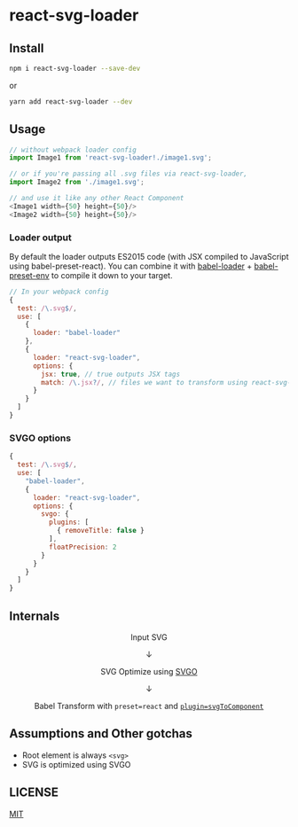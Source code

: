 # react-svg-loader

## Install

```sh
npm i react-svg-loader --save-dev
```

or

```sh
yarn add react-svg-loader --dev
```

## Usage

```js
// without webpack loader config
import Image1 from 'react-svg-loader!./image1.svg';

// or if you're passing all .svg files via react-svg-loader,
import Image2 from './image1.svg';

// and use it like any other React Component
<Image1 width={50} height={50}/>
<Image2 width={50} height={50}/>
```

### Loader output

By default the loader outputs ES2015 code (with JSX compiled to JavaScript using babel-preset-react). You can combine it with [babel-loader](https://github.com/babel/babel-loader) + [babel-preset-env](https://github.com/babel/babel-preset-env) to compile it down to your target.

```js
// In your webpack config
{
  test: /\.svg$/,
  use: [
    {
      loader: "babel-loader"
    },
    {
      loader: "react-svg-loader",
      options: {
        jsx: true, // true outputs JSX tags
        match: /\.jsx?/, // files we want to transform using react-svg-loader
      }
    }
  ]
}
```

### SVGO options

```js
{
  test: /\.svg$/,
  use: [
    "babel-loader",
    {
      loader: "react-svg-loader",
      options: {
        svgo: {
          plugins: [
            { removeTitle: false }
          ],
          floatPrecision: 2
        }
      }
    }
  ]
}
```

## Internals

<p align="center">
Input SVG
</p>
<p align="center">↓</p>
<p align="center">
SVG Optimize using <a href="https://github.com/svg/svgo">SVGO</a>
</p>
<p align="center">↓</p>
<p align="center">
Babel Transform with <code>preset=react</code> and <a href="https://github.com/boopathi/react-svg-loader/tree/master/packages/babel-plugin-react-svg"><code>plugin=svgToComponent</code></a>
</p>

## Assumptions and Other gotchas

+ Root element is always `<svg>`
+ SVG is optimized using SVGO

## LICENSE

[MIT](https://github.com/boopathi/react-svg-loader/blob/master/LICENSE)
